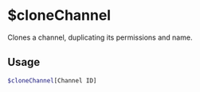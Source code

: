 # $cloneChannel

Clones a channel, duplicating its permissions and name.

## Usage

```bash
$cloneChannel[Channel ID]
```

